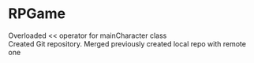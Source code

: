 # RPGame
Overloaded << operator for mainCharacter class<br />
Created Git repository. Merged previously created local repo with remote one<br />
